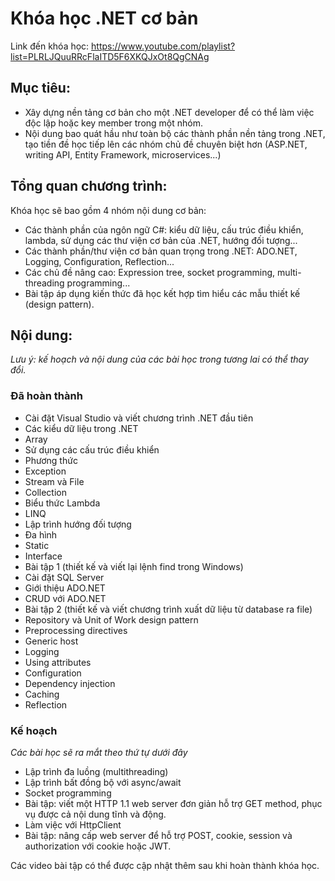 # Khóa học .NET cơ bản

Link đến khóa học: https://www.youtube.com/playlist?list=PLRLJQuuRRcFlaITD5F6XKQJxOt8QgCNAg

## Mục tiêu: 
- Xây dựng nền tảng cơ bản cho một .NET developer để có thể làm việc độc lập hoặc key member trong một nhóm.
- Nội dung bao quát hầu như toàn bộ các thành phần nền tảng trong .NET, tạo tiền đề học tiếp lên các nhóm chủ đề chuyên biệt hơn (ASP.NET, writing API, Entity Framework, microservices...)

## Tổng quan chương trình:
Khóa học sẽ bao gồm 4 nhóm nội dung cơ bản:
- Các thành phần của ngôn ngữ C#: kiểu dữ liệu, cấu trúc điều khiển, lambda, sử dụng các thư viện cơ bản của .NET, hướng đối tượng...
- Các thành phần/thư viện cơ bản quan trọng trong .NET: ADO.NET, Logging, Configuration, Reflection...
- Các chủ đề nâng cao: Expression tree, socket programming, multi-threading programming...
- Bài tập áp dụng kiến thức đã học kết hợp tìm hiểu các mẫu thiết kế (design pattern).

## Nội dung:
*Lưu ý: kế hoạch và nội dung của các bài học trong tương lai có thể thay đổi.*

### Đã hoàn thành
- Cài đặt Visual Studio và viết chương trình .NET đầu tiên 
- Các kiểu dữ liệu trong .NET
- Array
- Sử dụng các cấu trúc điều khiển
- Phương thức
- Exception
- Stream và File
- Collection
- Biểu thức Lambda
- LINQ
- Lập trình hướng đối tượng
- Đa hình
- Static
- Interface
- Bài tập 1 (thiết kế và viết lại lệnh find trong Windows)
- Cài đặt SQL Server
- Giới thiệu ADO.NET
- CRUD với ADO.NET
- Bài tập 2 (thiết kế và viết chương trình xuất dữ liệu từ database ra file)
- Repository và Unit of Work design pattern
- Preprocessing directives 
- Generic host 
- Logging
- Using attributes
- Configuration
- Dependency injection
- Caching
- Reflection

### Kế hoạch
*Các bài học sẽ ra mắt theo thứ tự dưới đây*
- Lập trình đa luồng (multithreading)
- Lập trình bất đồng bộ với async/await
- Socket programming
- Bài tập: viết một HTTP 1.1 web server đơn giản hỗ trợ GET method, phục vụ được cả nội dung tĩnh và động.
- Làm việc với HttpClient
- Bài tập: nâng cấp web server để hỗ trợ POST, cookie, session và authorization với cookie hoặc JWT.

Các video bài tập có thể được cập nhật thêm sau khi hoàn thành khóa học.

